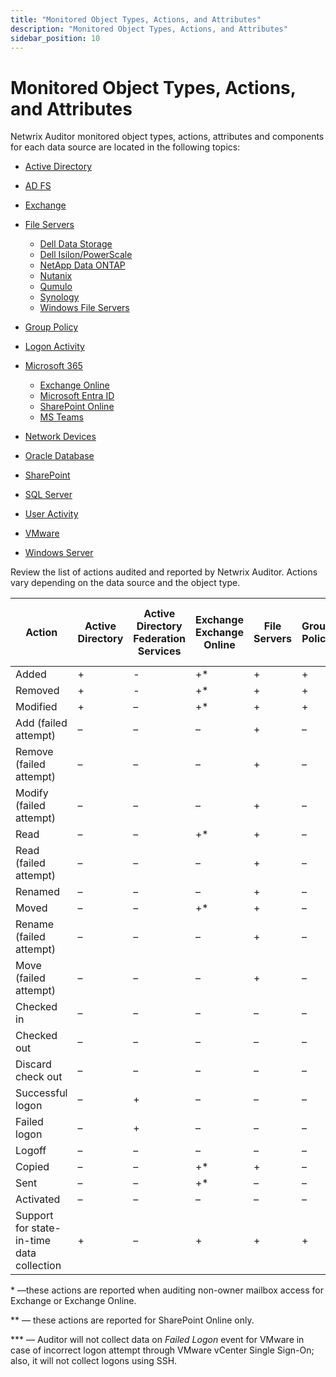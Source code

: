```yaml
---
title: "Monitored Object Types, Actions, and Attributes"
description: "Monitored Object Types, Actions, and Attributes"
sidebar_position: 10
---
```


# Monitored Object Types, Actions, and Attributes

Netwrix Auditor monitored object types, actions, attributes and components for each data source are
located in the following topics:

- [Active Directory](/docs/auditor/10.8/configuration/activedirectory/overview.md)
- [AD FS](/docs/auditor/10.8/configuration/activedirectoryfederatedservices/overview.md)
- [Exchange](/docs/auditor/10.8/configuration/exchange/overview.md)
- [File Servers](/docs/auditor/10.8/configuration/fileservers/overview.md)

    - [Dell Data Storage](/docs/auditor/10.8/configuration/fileservers/delldatastorage/overview.md)
    - [Dell Isilon/PowerScale](/docs/auditor/10.8/configuration/fileservers/dellisilon/overview.md)
    - [NetApp Data ONTAP](/docs/auditor/10.8/configuration/fileservers/netappcmode/overview.md)
    - [Nutanix](/docs/auditor/10.8/configuration/fileservers/nutanix/overview.md)
    - [Qumulo](/docs/auditor/10.8/configuration/fileservers/qumulo/overview.md)
    - [Synology](/docs/auditor/10.8/configuration/fileservers/synology/overview.md)
    - [Windows File Servers](/docs/auditor/10.8/configuration/fileservers/windows/overview.md)

- [Group Policy](/docs/auditor/10.8/configuration/grouppolicy/overview.md)
- [Logon Activity](/docs/auditor/10.8/configuration/logonactivity/overview.md)
- [Microsoft 365](/docs/auditor/10.8/configuration/microsoft365/overview.md)

    - [Exchange Online](/docs/auditor/10.8/configuration/microsoft365/exchangeonline/overview.md)
    - [Microsoft Entra ID](/docs/auditor/10.8/configuration/microsoft365/microsoftentraid/overview.md)
    - [SharePoint Online](/docs/auditor/10.8/configuration/microsoft365/sharepointonline/overview.md)
    - [MS Teams](/docs/auditor/10.8/configuration/microsoft365/teams/overview.md)

- [Network Devices](/docs/auditor/10.8/configuration/networkdevices/overview.md)
- [Oracle Database](/docs/auditor/10.8/configuration/oracle/overview.md)
- [SharePoint](/docs/auditor/10.8/configuration/sharepoint/overview.md)
- [SQL Server](/docs/auditor/10.8/configuration/sqlserver/overview.md)
- [User Activity](/docs/auditor/10.8/configuration/useractivity/overview.md)
- [VMware](/docs/auditor/10.8/configuration/vmware/overview.md)
- [Windows Server](/docs/auditor/10.8/configuration/windowsserver/overview.md)

Review the list of actions audited and reported by Netwrix Auditor. Actions vary depending on the
data source and the object type.

| Action                                    | Active Directory | Active Directory Federation Services | Exchange Exchange Online | File Servers | Group Policy | Logon Activity | Microsoft Entra ID (formerly Azure AD) | Oracle database | SharePoint SharePoint Online | SQL Server | User Activity | VMware Servers | Windows Server |
| ----------------------------------------- | ---------------- | ------------------------------------ | ------------------------ | ------------ | ------------ | -------------- | -------------------------------------- | --------------- | ---------------------------- | ---------- | ------------- | -------------- | -------------- |
| Added                                     | +                | -                                    | +\*                      | +            | +            | –              | +                                      | +               | +                            | +          | –             | +              | +              |
| Removed                                   | +                | -                                    | +\*                      | +            | +            | –              | +                                      | +               | +                            | +          | –             | +              | +              |
| Modified                                  | +                | –                                    | +\*                      | +            | +            | –              | +                                      | +               | +                            | +          | –             | +              | +              |
| Add (failed attempt)                      | –                | –                                    | –                        | +            | –            | –              | –                                      | +               | –                            | –          | –             | –              | –              |
| Remove (failed attempt)                   | –                | –                                    | –                        | +            | –            | –              | –                                      | +               | –                            | –          | –             | –              | –              |
| Modify (failed attempt)                   | –                | –                                    | –                        | +            | –            | –              | –                                      | +               | –                            | –          | –             | –              | +              |
| Read                                      | –                | –                                    | +\*                      | +            | –            | –              | –                                      | +               | +                            | –          | –             | –              | –              |
| Read (failed attempt)                     | –                | –                                    | –                        | +            | –            | –              | –                                      | +               | –                            | –          | –             | –              | –              |
| Renamed                                   | –                | –                                    | –                        | +            | –            | –              | –                                      | +               | +\*\*                        | –          | –             | –              | –              |
| Moved                                     | –                | –                                    | +\*                      | +            | –            | –              | –                                      | –               | +                            | –          | –             | –              | –              |
| Rename (failed attempt)                   | –                | –                                    | –                        | +            | –            | –              | –                                      | +               | –                            | –          | –             | –              | –              |
| Move (failed attempt)                     | –                | –                                    | –                        | +            | –            | –              | –                                      | –               | –                            | –          | –             | –              | –              |
| Checked in                                | –                | –                                    | –                        | –            | –            | –              | –                                      | –               | +                            | –          | –             | –              | –              |
| Checked out                               | –                | –                                    | –                        | –            | –            | –              | –                                      | –               | +                            | –          | –             | –              | –              |
| Discard check out                         | –                | –                                    | –                        | –            | –            | –              | –                                      | –               | +                            | –          | –             | –              | –              |
| Successful logon                          | –                | +                                    | –                        | –            | –            | +              | +                                      | +               | –                            | +          | –             | +              | –              |
| Failed logon                              | –                | +                                    | –                        | –            | –            | +              | +                                      | +               | –                            | +          | –             | +\*\*\*        | –              |
| Logoff                                    | –                | –                                    | –                        | –            | –            | –              | –                                      | +               | –                            | –          | –             | –              | –              |
| Copied                                    | –                | –                                    | +\*                      | +            | –            | –              | –                                      | –               | +\*\*                        | –          | –             | –              | –              |
| Sent                                      | –                | –                                    | +\*                      | –            | –            | –              | –                                      | –               | –                            | –          | –             | –              | –              |
| Activated                                 | –                | –                                    | –                        | –            | –            | –              | –                                      | –               | –                            | –          | +             | –              | –              |
| Support for state-in-time data collection | +                | –                                    | +                        | +            | +            | -              | +                                      | -               | +                            | -          | -             | +              | +              |

\* —these actions are reported when auditing non-owner mailbox access for Exchange or Exchange
Online.

\*\* — these actions are reported for SharePoint Online only.

\*\*\* — Auditor will not collect data on _Failed Logon_ event for VMware in case of incorrect logon
attempt through VMware vCenter Single Sign-On; also, it will not collect logons using SSH.

